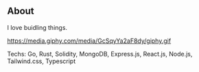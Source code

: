 <a><h2>About</h2></a>
I love buidling things.

https://media.giphy.com/media/GcSqyYa2aF8dy/giphy.gif

Techs: Go, Rust, Solidity, MongoDB, Express.js, React.js, Node.js, Tailwind.css, Typescript
